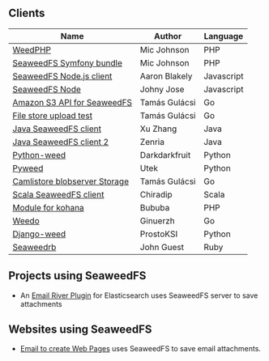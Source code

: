 ## Clients

Name | Author | Language  
---|---|---
[WeedPHP](https://github.com/micjohnson/weed-php/) | Mic Johnson | PHP
[SeaweedFS Symfony bundle](https://github.com/micjohnson/weed-php-bundle) | Mic Johnson | PHP
[SeaweedFS Node.js client](https://github.com/cruzrr/node-weedfs) | Aaron Blakely | Javascript
[SeaweedFS Node](https://github.com/playlyfe/seaweedfs-node) | Johny Jose | Javascript
[Amazon S3 API for SeaweedFS](https://github.com/tgulacsi/s3weed) | Tamás Gulácsi |  Go
[File store upload test](https://github.com/tgulacsi/filestore-upload-test) | Tamás Gulácsi | Go
[Java SeaweedFS client](https://github.com/simplebread/WeedFSClient) | Xu Zhang | Java
[Java SeaweedFS client 2](https://github.com/zenria/Weed-FS-Java-Client) | Zenria | Java
[Python-weed](https://github.com/darkdarkfruit/python-weed) | Darkdarkfruit | Python
[Pyweed](https://github.com/utek/pyweed) | Utek | Python
[Camlistore blobserver Storage](https://github.com/tgulacsi/camli-weed) | Tamás Gulácsi | Go
[Scala SeaweedFS client](https://github.com/chiradip/WeedFsScalaClient) | Chiradip | Scala
[Module for kohana](https://github.com/bububa/kohanaphp-weedfs) | Bububa | PHP
[Weedo](https://github.com/ginuerzh/weedo) | Ginuerzh |  Go
[Django-weed](https://github.com/ProstoKSI/django-weed) | ProstoKSI | Python
[Seaweedrb](https://github.com/jguest/seaweedrb) | John Guest | Ruby

## Projects using SeaweedFS

- An [Email River Plugin](https://github.com/medcl/elasticsearch-river-email/) for Elasticsearch uses SeaweedFS server to save attachments

## Websites using SeaweedFS

- [Email to create Web Pages](http://mailp.in/) uses SeaweedFS to save email attachments.